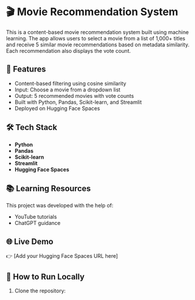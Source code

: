 # 🎬 Movie Recommendation System

This is a content-based movie recommendation system built using machine learning. The app allows users to select a movie from a list of 1,000+ titles and receive 5 similar movie recommendations based on metadata similarity. Each recommendation also displays the vote count.

## 🚀 Features
- Content-based filtering using cosine similarity
- Input: Choose a movie from a dropdown list
- Output: 5 recommended movies with vote counts
- Built with Python, Pandas, Scikit-learn, and Streamlit
- Deployed on Hugging Face Spaces

## 🛠 Tech Stack
- **Python**
- **Pandas**
- **Scikit-learn**
- **Streamlit**
- **Hugging Face Spaces**

## 📚 Learning Resources
This project was developed with the help of:
- YouTube tutorials
- ChatGPT guidance

## 🌐 Live Demo
👉 [Add your Hugging Face Spaces URL here]

## 📁 How to Run Locally
1. Clone the repository:
